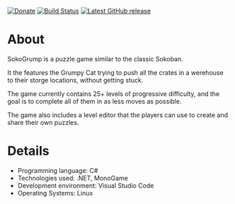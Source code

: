 [![Donate](https://img.shields.io/badge/-%E2%99%A5%20Donate-%23ff69b4)](https://hmlendea.go.ro/fund.html) [![Build Status](https://github.com/hmlendea/sokogrump/actions/workflows/dotnet.yml/badge.svg)](https://github.com/hmlendea/sokogrump/actions/workflows/dotnet.yml) [![Latest GitHub release](https://img.shields.io/github/v/release/hmlendea/sokogrump)](https://github.com/hmlendea/sokogrump/releases/latest)

# About

SokoGrump is a puzzle game similar to the classic Sokoban.

It the features the Grumpy Cat trying to push all the crates in a werehouse to their storge locations, without getting stuck.

The game currently contains 25+ levels of progressive difficulty, and the goal is to complete all of them in as less moves as possible.

The game also includes a level editor that the players can use to create and share their own puzzles.

# Details

 - Programming language: C#
 - Technologies used: .NET, MonoGame
 - Development environment: Visual Studio Code
 - Operating Systems: Linux
